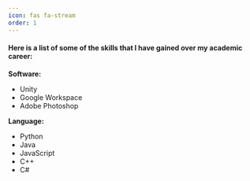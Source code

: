 ```yaml
---
icon: fas fa-stream
order: 1
---
```

#### Here is a list of some of the skills that I have gained over my academic career:

**Software:**
<ul>
  <li>Unity</li>
  <li>Google Workspace</li>
  <li>Adobe Photoshop</li>
</ul>


**Language:**
<ul>
  <li>Python</li>
  <li>Java</li>
  <li>JavaScript</li>
  <li>C++</li>
  <li>C#</li>
</ul>
